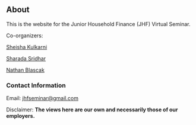 ## About

This is the website for the Junior Household Finance (JHF) Virtual Seminar. 

Co-organizers:

[Sheisha Kulkarni](https://www.sheishakulkarni.com/)

[Sharada Sridhar](https://www.sharadasridhar.com/)

[Nathan Blascak](https://nathanblascak.github.io/)

### Contact Information
Email: jhfseminar@gmail.com

Disclaimer: **The views here are our own and necessarily those of our employers.**
